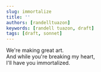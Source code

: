 ```yaml
---
slug: immortalize
title: ''
authors: [randelltuazon]
keywords: [randell tuazon, draft]
tags: [draft, sonnet]
---
```


We're making great art. <br/>
And while you're breaking my heart, <br/>
I'll have you immortalized. <br/>
